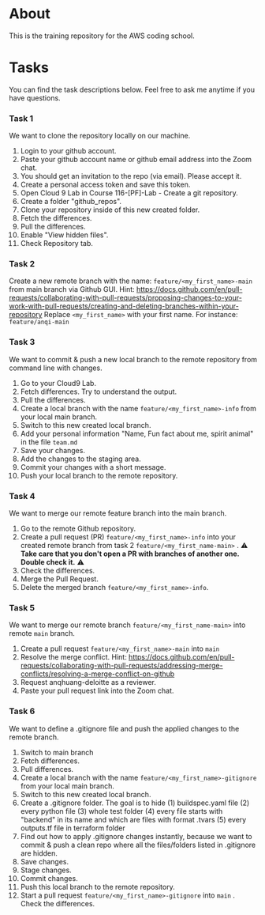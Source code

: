 # About

This is the training repository for the AWS coding school.

# Tasks

You can find the task descriptions below. Feel free to ask me anytime if you have questions. 

### Task 1

We want to clone the repository locally on our machine.

1. Login to your github account.
2. Paste your github account name or github email address into the Zoom chat.
3. You should get an invitation to the repo (via email). Please accept it.
4. Create a personal access token and save this token.
5. Open Cloud 9 Lab in Course 116-[PF]-Lab - Create a git repository.
6. Create a folder "github_repos".
7. Clone your repository inside of this new created folder.
8. Fetch the differences.
9. Pull the differences.
10. Enable "View hidden files".
11. Check Repository tab.

### Task 2

Create a new remote branch with the name: ```feature/<my_first_name>-main```  from main branch via Github GUI.
Hint: https://docs.github.com/en/pull-requests/collaborating-with-pull-requests/proposing-changes-to-your-work-with-pull-requests/creating-and-deleting-branches-within-your-repository
Replace ```<my_first_name>``` with your first name. For instance: ```feature/anqi-main```

### Task 3

We want to commit & push a new local branch to the remote repository from command line with changes.

1. Go to your Cloud9 Lab.
2. Fetch differences. Try to understand the output.
3. Pull the differences.
4. Create a local branch with the name ```feature/<my_first_name>-info``` from your local main branch.
5. Switch to this new created local branch.
6. Add your personal information "Name, Fun fact about me, spirit animal" in the file ```team.md```
7. Save your changes.
8. Add the changes to the staging area.
9. Commit your changes with a short message.
10. Push your local branch to the remote repository.

### Task 4

We want to merge our remote feature branch into the main branch.

1. Go to the remote Github repository.
2. Create a pull request (PR) ```feature/<my_first_name>-info``` into your created remote branch from task 2 ```feature/<my_first_name-main>``` . :warning: **Take care that you don't open a PR with branches of another one. Double check it.** :warning:
3. Check the differences.
4. Merge the Pull Request.
5. Delete the merged branch ```feature/<my_first_name>-info```.

### Task 5

We want to merge our remote branch  ```feature/<my_first_name-main>``` into remote ```main``` branch.

1. Create a pull request ```feature/<my_first_name>-main``` into ```main``` 
2. Resolve the merge conflict. Hint: https://docs.github.com/en/pull-requests/collaborating-with-pull-requests/addressing-merge-conflicts/resolving-a-merge-conflict-on-github
3. Request anqhuang-deloitte as a reviewer.
4. Paste your pull request link into the Zoom chat.

### Task 6

We want to define a .gitignore file and push the applied changes to the remote branch.

1. Switch to main branch
2. Fetch differences.
3. Pull differences.
4. Create a local branch with the name ```feature/<my_first_name>-gitignore``` from your local main branch.
5. Switch to this new created local branch.
6. Create a .gitignore folder. The goal is to hide (1) buildspec.yaml file (2) every python file (3) whole test folder (4) every file starts with "backend" in its name and which are files with format .tvars (5) every outputs.tf file in terraform folder 
7. Find out how to apply .gitignore changes instantly, because we want to commit & push a clean repo where all the files/folders listed in .gitignore are hidden.
8. Save changes.
9. Stage changes.
10. Commit changes.
11. Push this local branch to the remote repository.
12. Start a pull request ```feature/<my_first_name>-gitignore``` into ```main``` . Check the differences.